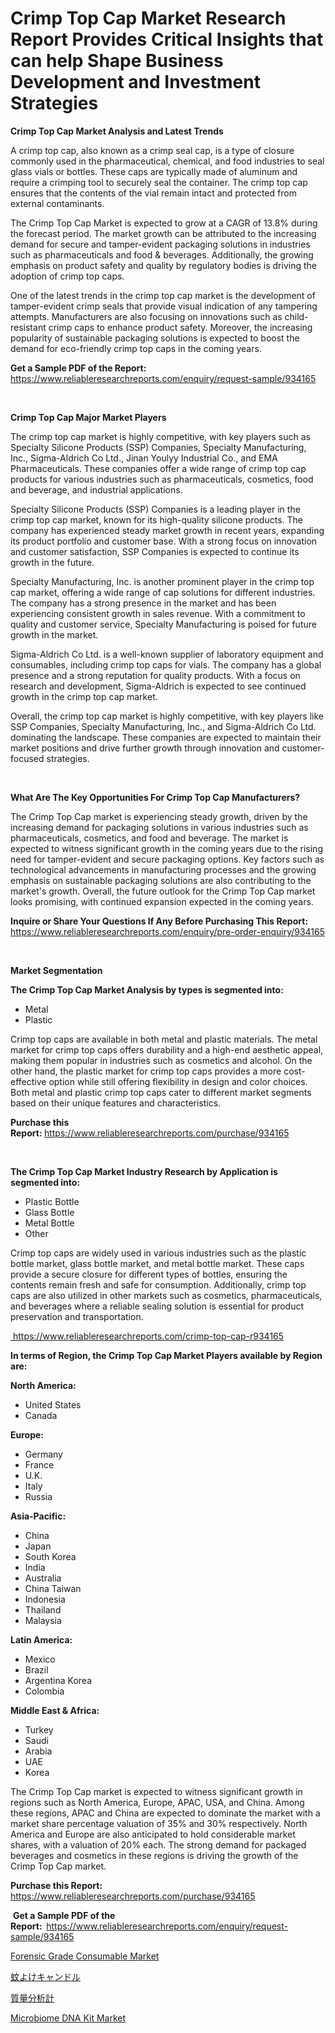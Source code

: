 <p><h1>Crimp Top Cap Market Research Report Provides Critical Insights that can help Shape Business Development and Investment Strategies</h1></p><p><strong>Crimp Top Cap Market Analysis and Latest Trends</strong></p>
<p><p>A crimp top cap, also known as a crimp seal cap, is a type of closure commonly used in the pharmaceutical, chemical, and food industries to seal glass vials or bottles. These caps are typically made of aluminum and require a crimping tool to securely seal the container. The crimp top cap ensures that the contents of the vial remain intact and protected from external contaminants.</p><p>The Crimp Top Cap Market is expected to grow at a CAGR of 13.8% during the forecast period. The market growth can be attributed to the increasing demand for secure and tamper-evident packaging solutions in industries such as pharmaceuticals and food & beverages. Additionally, the growing emphasis on product safety and quality by regulatory bodies is driving the adoption of crimp top caps.</p><p>One of the latest trends in the crimp top cap market is the development of tamper-evident crimp seals that provide visual indication of any tampering attempts. Manufacturers are also focusing on innovations such as child-resistant crimp caps to enhance product safety. Moreover, the increasing popularity of sustainable packaging solutions is expected to boost the demand for eco-friendly crimp top caps in the coming years.</p></p>
<p><strong>Get a Sample PDF of the Report:&nbsp;</strong> <a href="https://www.reliableresearchreports.com/enquiry/request-sample/934165">https://www.reliableresearchreports.com/enquiry/request-sample/934165</a></p>
<p>&nbsp;</p>
<p><strong>Crimp Top Cap Major Market Players</strong></p>
<p><p>The crimp top cap market is highly competitive, with key players such as Specialty Silicone Products (SSP) Companies, Specialty Manufacturing, Inc., Sigma-Aldrich Co Ltd., Jinan Youlyy Industrial Co., and EMA Pharmaceuticals. These companies offer a wide range of crimp top cap products for various industries such as pharmaceuticals, cosmetics, food and beverage, and industrial applications.</p><p>Specialty Silicone Products (SSP) Companies is a leading player in the crimp top cap market, known for its high-quality silicone products. The company has experienced steady market growth in recent years, expanding its product portfolio and customer base. With a strong focus on innovation and customer satisfaction, SSP Companies is expected to continue its growth in the future.</p><p>Specialty Manufacturing, Inc. is another prominent player in the crimp top cap market, offering a wide range of cap solutions for different industries. The company has a strong presence in the market and has been experiencing consistent growth in sales revenue. With a commitment to quality and customer service, Specialty Manufacturing is poised for future growth in the market.</p><p>Sigma-Aldrich Co Ltd. is a well-known supplier of laboratory equipment and consumables, including crimp top caps for vials. The company has a global presence and a strong reputation for quality products. With a focus on research and development, Sigma-Aldrich is expected to see continued growth in the crimp top cap market.</p><p>Overall, the crimp top cap market is highly competitive, with key players like SSP Companies, Specialty Manufacturing, Inc., and Sigma-Aldrich Co Ltd. dominating the landscape. These companies are expected to maintain their market positions and drive further growth through innovation and customer-focused strategies.</p></p>
<p>&nbsp;</p>
<p><strong>What Are The Key Opportunities For Crimp Top Cap Manufacturers?</strong></p>
<p><p>The Crimp Top Cap market is experiencing steady growth, driven by the increasing demand for packaging solutions in various industries such as pharmaceuticals, cosmetics, and food and beverage. The market is expected to witness significant growth in the coming years due to the rising need for tamper-evident and secure packaging options. Key factors such as technological advancements in manufacturing processes and the growing emphasis on sustainable packaging solutions are also contributing to the market's growth. Overall, the future outlook for the Crimp Top Cap market looks promising, with continued expansion expected in the coming years.</p></p>
<p><strong>Inquire or Share Your Questions If Any Before Purchasing This Report:</strong> <a href="https://www.reliableresearchreports.com/enquiry/pre-order-enquiry/934165">https://www.reliableresearchreports.com/enquiry/pre-order-enquiry/934165</a></p>
<p>&nbsp;</p>
<p><strong>Market Segmentation</strong></p>
<p><strong>The Crimp Top Cap Market Analysis by types is segmented into:</strong></p>
<p><ul><li>Metal</li><li>Plastic</li></ul></p>
<p><p>Crimp top caps are available in both metal and plastic materials. The metal market for crimp top caps offers durability and a high-end aesthetic appeal, making them popular in industries such as cosmetics and alcohol. On the other hand, the plastic market for crimp top caps provides a more cost-effective option while still offering flexibility in design and color choices. Both metal and plastic crimp top caps cater to different market segments based on their unique features and characteristics.</p></p>
<p><strong>Purchase this Report:&nbsp;</strong><a href="https://www.reliableresearchreports.com/purchase/934165">https://www.reliableresearchreports.com/purchase/934165</a></p>
<p>&nbsp;</p>
<p><strong>The Crimp Top Cap Market Industry Research by Application is segmented into:</strong></p>
<p><ul><li>Plastic Bottle</li><li>Glass Bottle</li><li>Metal Bottle</li><li>Other</li></ul></p>
<p><p>Crimp top caps are widely used in various industries such as the plastic bottle market, glass bottle market, and metal bottle market. These caps provide a secure closure for different types of bottles, ensuring the contents remain fresh and safe for consumption. Additionally, crimp top caps are also utilized in other markets such as cosmetics, pharmaceuticals, and beverages where a reliable sealing solution is essential for product preservation and transportation.</p></p>
<p><a href="https://www.reliableresearchreports.com/crimp-top-cap-r934165">&nbsp;https://www.reliableresearchreports.com/crimp-top-cap-r934165</a></p>
<p><strong>In terms of Region, the Crimp Top Cap Market Players available by Region are:</strong></p>
<p>
    <p> <strong> North America: </strong>
        <ul>
            <li>United States</li>
            <li>Canada</li>
        </ul>
        </p> 
    <p> <strong> Europe: </strong>
        <ul>
            <li>Germany</li>
            <li>France</li>
            <li>U.K.</li>
            <li>Italy</li>
            <li>Russia</li>
        </ul>
        </p> 
    <p> <strong> Asia-Pacific: </strong>
        <ul>
            <li>China</li>
            <li>Japan</li>
            <li>South Korea</li>
            <li>India</li>
            <li>Australia</li>
            <li>China Taiwan</li>
            <li>Indonesia</li>
            <li>Thailand</li>
            <li>Malaysia</li>
        </ul>
        </p> 
    <p> <strong> Latin America: </strong>
        <ul>
            <li>Mexico</li>
            <li>Brazil</li>
            <li>Argentina Korea</li>
            <li>Colombia</li>
        </ul>
        </p> 
    <p> <strong> Middle East & Africa: </strong>
        <ul>
            <li>Turkey</li>
            <li>Saudi</li>
            <li>Arabia</li>
            <li>UAE</li>
            <li>Korea</li>
        </ul>
    </p>
    </p>
<p><p>The Crimp Top Cap market is expected to witness significant growth in regions such as North America, Europe, APAC, USA, and China. Among these regions, APAC and China are expected to dominate the market with a market share percentage valuation of 35% and 30% respectively. North America and Europe are also anticipated to hold considerable market shares, with a valuation of 20% each. The strong demand for packaged beverages and cosmetics in these regions is driving the growth of the Crimp Top Cap market.</p></p>
<p><strong>Purchase this Report: </strong><a href="https://www.reliableresearchreports.com/purchase/934165">https://www.reliableresearchreports.com/purchase/934165</a></p>
<p>&nbsp;<strong>Get a Sample PDF of the Report:&nbsp;&nbsp;</strong><a href="https://www.reliableresearchreports.com/enquiry/request-sample/934165">https://www.reliableresearchreports.com/enquiry/request-sample/934165</a></p>
<p><strong></strong></p>
<p><p><a href="https://github.com/msbsaifansami/Market-Research-Report-List-1/blob/main/forensic-grade-consumable-market.md">Forensic Grade Consumable Market</a></p><p><a href="https://github.com/BrionnaBoyle/Market-Research-Report-List-1/blob/main/2228009175892.md">蚊よけキャンドル</a></p><p><a href="https://github.com/RudyBoyer2017/Market-Research-Report-List-2/blob/main/5860005175891.md">質量分析計</a></p><p><a href="https://github.com/khlifeservices/Market-Research-Report-List-1/blob/main/microbiome-dna-kit-market.md">Microbiome DNA Kit Market</a></p></p>